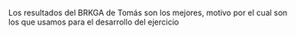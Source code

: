 Los resultados del BRKGA de Tomás son los mejores, motivo por el cual son los que usamos para el desarrollo del ejercicio
